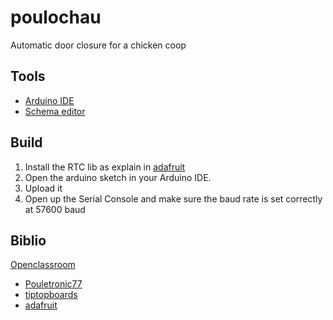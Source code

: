 # poulochau
Automatic door closure for a chicken coop

## Tools

* [Arduino IDE](https://www.arduino.cc/en/Main/Software)
* [Schema editor](http://fritzing.org/download/)

## Build

1. Install the RTC lib as explain in [adafruit](https://learn.adafruit.com/ds1307-real-time-clock-breakout-board-kit/arduino-library)
1. Open the arduino sketch in your Arduino IDE.
1. Upload it
1. Open up the Serial Console and make sure the baud rate is set correctly at 57600 baud


## Biblio

[Openclassroom](https://openclassrooms.com/courses/programmez-vos-premiers-montages-avec-arduino)

* [Pouletronic77](http://portepoulaillerautomatique.blogspot.sk/)
* [tiptopboards](http://tiptopboards.free.fr/arduino_forum/viewtopic.php?t=5&p=5)
* [adafruit](https://learn.adafruit.com/ds1307-real-time-clock-breakout-board-kit/overview)
